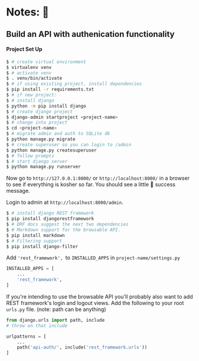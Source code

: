 # Notes: 📝
## Build an API with authenication functionality

#### Project Set Up
```bash
$ # create virtual environment
$ virtualenv venv
$ # activate venv
$ . venv/bin/activate
$ # if using existing project, install dependencies
$ pip install -r requirements.txt
$ # if new project:    
$ # install django
$ python -m pip install django
$ # create django project
$ django-admin startproject <project-name>
$ # change into project
$ cd <project-name>
$ # migrate admin and auth to SQLite db
$ python manage.py migrate
$ # create superuser so you can login to /admin
$ python manage.py createsuperuser
$ # follow prompts
$ # start django server
$ python manage.py runserver
```


Now go to `http://127.0.0.1:8000/` or `http://localhost:8000/` in a browser to see if everything is kosher so far. You should see a little 🚀 success message.

Login to admin at `http://localhost:8000/admin`.

```bash
$ # install django REST framework
$ pip install djangorestframework 
$ # DRF docs suggest the next two dependencies
$ # Markdown support for the browsable API.
$ pip install markdown
$ # Filtering support
$ pip install django-filter  
```

Add `'rest_framework', `to `INSTALLED_APPS` in `project-name/settings.py`
```python
INSTALLED_APPS = [
    ...
    'rest_framework',
]
```

If you're intending to use the browsable API you'll probably also want to add REST framework's login and logout views. Add the following to your root `urls.py` file. (note: path can be anything)
```python
from django.urls import path, include
# throw on that include

urlpatterns = [
    ...
    path('api-auth/', include('rest_framework.urls'))
]
```